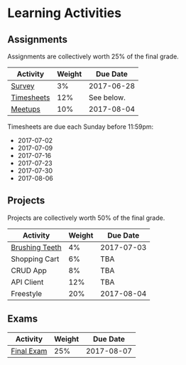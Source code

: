 # Learning Activities

## Assignments

Assignments are collectively worth 25% of the final grade.

Activity | Weight | Due Date
--- | --- | ---
[Survey](/assignments/survey/assignment.md) | 3% | 2017-06-28
[Timesheets](/assignments/timesheets/assignment.md) | 12% | See below.
[Meetups](/assignments/meetups/assignment.md) | 10% | 2017-08-04

Timesheets are due each Sunday before 11:59pm:

  + 2017-07-02
  + 2017-07-09
  + 2017-07-16
  + 2017-07-23
  + 2017-07-30
  + 2017-08-06

## Projects

Projects are collectively worth 50% of the final grade.

Activity | Weight | Due Date
--- | --- | ---
[Brushing Teeth](/assignments/brushing-teeth/assignment.md) | 4% | 2017-07-03
Shopping Cart | 6% | TBA
CRUD App | 8% | TBA
API Client | 12% | TBA
Freestyle | 20% | 2017-08-04

## Exams

Activity | Weight | Due Date
--- | --- | ---
[Final Exam](/exams/final/exam.md) | 25% | 2017-08-07
